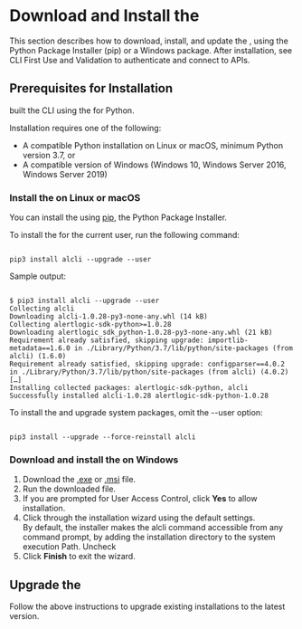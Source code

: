 <h1>Download and Install the <MadCap:variable name="SDKVariables.CLI" xmlns:MadCap="http://www.madcapsoftware.com/Schemas/MadCap.xsd" /></h1><p>This section describes how to download, install, and update the <MadCap:variable name="SDKVariables.CLI" xmlns:MadCap="http://www.madcapsoftware.com/Schemas/MadCap.xsd" />, using the Python Package Installer (pip) or a Windows package. After installation, see <MadCap:xref href="first-use.htm" xmlns:MadCap="http://www.madcapsoftware.com/Schemas/MadCap.xsd">CLI First Use and Validation</MadCap:xref> to authenticate and connect to <MadCap:variable name="SDKVariables.Company" xmlns:MadCap="http://www.madcapsoftware.com/Schemas/MadCap.xsd" /> APIs.</p>

## Prerequisites for Installation

<p>
  <MadCap:variable name="SDKVariables.Company" xmlns:MadCap="http://www.madcapsoftware.com/Schemas/MadCap.xsd" /> built the CLI using the <MadCap:variable name="SDKVariables.SDK" xmlns:MadCap="http://www.madcapsoftware.com/Schemas/MadCap.xsd" /> for Python.</p>

Installation requires one of the following:

* A compatible Python installation on Linux or macOS, minimum Python version 3.7, or
* A compatible version of Windows (Windows 10, Windows Server 2016, Windows Server 2019)

<h3>Install the <MadCap:variable name="SDKVariables.CLI" xmlns:MadCap="http://www.madcapsoftware.com/Schemas/MadCap.xsd" /> on Linux or macOS</h3><p>You can install the <MadCap:variable name="SDKVariables.CLI" xmlns:MadCap="http://www.madcapsoftware.com/Schemas/MadCap.xsd" /> using <a href="https://pip.pypa.io/en/stable/" title="pip - The Python Package Installer" alt="pip - The Python Package Installer">pip</a>, the Python Package Installer.</p>

<p> To install the <MadCap:variable name="SDKVariables.CLI" xmlns:MadCap="http://www.madcapsoftware.com/Schemas/MadCap.xsd" /> for the current user, run the following command:</p>

```

pip3 install alcli --upgrade --user
```

Sample output:

```

$ pip3 install alcli --upgrade --user
Collecting alcli
Downloading alcli-1.0.28-py3-none-any.whl (14 kB)
Collecting alertlogic-sdk-python>=1.0.28
Downloading alertlogic_sdk_python-1.0.28-py3-none-any.whl (21 kB)
Requirement already satisfied, skipping upgrade: importlib-metadata==1.6.0 in ./Library/Python/3.7/lib/python/site-packages (from alcli) (1.6.0)
Requirement already satisfied, skipping upgrade: configparser==4.0.2 in ./Library/Python/3.7/lib/python/site-packages (from alcli) (4.0.2)
[…]
Installing collected packages: alertlogic-sdk-python, alcli
Successfully installed alcli-1.0.28 alertlogic-sdk-python-1.0.28
```

<p>To install the <MadCap:variable name="SDKVariables.CLI" xmlns:MadCap="http://www.madcapsoftware.com/Schemas/MadCap.xsd" /> and <MadCap:annotation MadCap:createDate="2021-04-28T09:53:20.0908124-05:00" MadCap:creator="bob.baskin" MadCap:initials="BO" MadCap:comment="may revert" MadCap:editor="bob.baskin" MadCap:editDate="2021-04-28T09:53:24.6287724-05:00" xmlns:MadCap="http://www.madcapsoftware.com/Schemas/MadCap.xsd">upgrade</MadCap:annotation> system packages, omit the --user option:</p>

```

pip3 install --upgrade --force-reinstall alcli
```

<h3>Download and install the <MadCap:variable name="SDKVariables.CLI" xmlns:MadCap="http://www.madcapsoftware.com/Schemas/MadCap.xsd" /> on Windows</h3><ol>
  <li>Download the <MadCap:variable name="SDKVariables.CLI" xmlns:MadCap="http://www.madcapsoftware.com/Schemas/MadCap.xsd" /><a href="https://github.com/alertlogic/alcli/releases/latest/download/AlertlogicCLISetup.exe" title="Alert Logic CLI executionable installer" alt="Alert Logic CLI executionable installer">.exe</a> or <a href="https://github.com/alertlogic/alcli/releases/latest/download/AlertlogicCLISetup.msi" title="Alert Logic CLI Microsoft Windows installer" alt="Alert Logic CLI Microsoft Windows installer">.msi</a> file.</li>
  <li>Run the downloaded file.</li>
  <li>If you are prompted for User Access Control, click <b>Yes</b> to allow installation.</li>
  <li>Click through the installation wizard using the default settings. </li>
      By default, the installer makes the alcli command accessible from any command prompt, by adding the installation directory to the system execution Path. Uncheck 
      <li>Click <b>Finish</b> to exit the wizard.</li></ol><h2>Upgrade the <MadCap:variable name="SDKVariables.CLI" xmlns:MadCap="http://www.madcapsoftware.com/Schemas/MadCap.xsd" /></h2>
Follow the above instructions to upgrade existing installations to the latest version.
